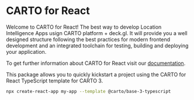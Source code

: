 # CARTO for React

Welcome to CARTO for React! The best way to develop Location Intelligence Apps usign CARTO platform + deck.gl. It will provide you a well designed structure following the best practices for modern frontend development and an integrated toolchain for testing, building and deploying your application.

To get further information about CARTO for React visit our [documentation](https://docs.carto.com/react).

This package allows you to quickly kickstart a project using the CARTO for React TypeScript template for CARTO 3.

```bash
npx create-react-app my-app --template @carto/base-3-typescript
```

